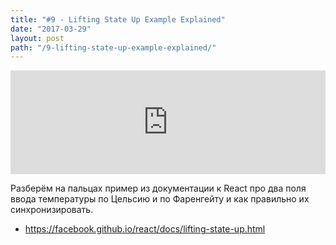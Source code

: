 ```yaml
---
title: "#9 - Lifting State Up Example Explained"
date: "2017-03-29"
layout: post
path: "/9-lifting-state-up-example-explained/"
---
```


<iframe width="100%" height="166" scrolling="no" frameborder="no" src="https://w.soundcloud.com/player/?url=https%3A//api.soundcloud.com/tracks/317495016&amp;color=ff5500&amp;auto_play=false&amp;hide_related=false&amp;show_comments=true&amp;show_user=true&amp;show_reposts=false"></iframe>

Разберём на пальцах пример из документации к React про два поля ввода температуры по Цельсию и по Фаренгейту и как правильно их синхронизировать.

- https://facebook.github.io/react/docs/lifting-state-up.html
